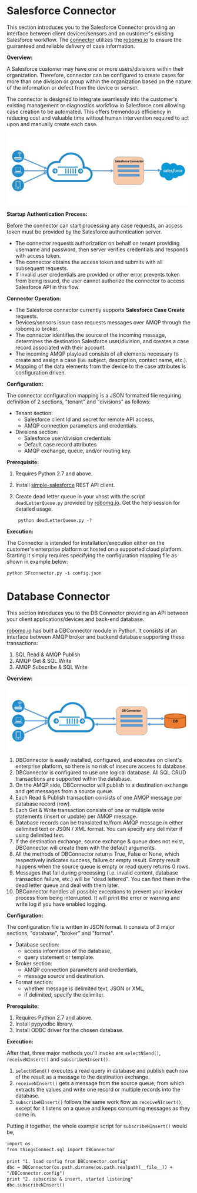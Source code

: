 # Salesforce Connector

This section introduces you to the Salesforce Connector providing an interface between client devices/sensors and an customer's existing Salesforce workflow.  The [connector](http://www.robomq.io/#thingsconnect) utilizes the [robomq.io](http://www.robomq.io) to ensure the guaranteed and reliable delivery of case information.

**Overview:**

A Salesforce customer may have one or more users/divisions within their organization.  Therefore, connector can be configured to create cases for more than one division or group within the organization based on the nature of the information or defect from the device or sensor.

The connector is designed to integrate seamlessly into the customer's existing management or diagnostics workflow in Salesforce.com allowing case creation to be automated.  This offers tremendous efficiency in reducing cost and valuable time without human intervention required to act upon and manually create each case.

![Diagram of Salesforce Connector](./images/SalesforceConnector.png)

**Startup Authentication Process:**

Before the connector can start processing any case requests, an access token must be provided by the Salesforce authentication server.

- The connector requests authorization on behalf on tenant providing username and password, then server verifies credentials and responds with access token.
- The connector obtains the access token and submits with all subsequent requests.
- If invalid user credentials are provided or other error prevents token from being issued, the user cannot authorize the connector to access Salesforce API in this flow.

**Connector Operation:**

- The Salesforce connector currently supports **Salesforce Case Create** requests.
- Devices/sensors issue case requests messages over AMQP through the robomq.io broker.
- The connector identifies the source of the incoming message, determines the destination Salesforce user/division, and creates a case record associated with their account.
- The incoming AMQP playload consists of all elements necessary to create and assign a case (i.e. subject, description, contact name, etc.).
- Mapping of the data elements from the device to the case attributes is configuration driven.

**Configuration:**

The connector configuration mapping is a JSON formatted file requiring definition of 2 sections, "tenant" and "divisions" as follows:

- Tenant section:
	- Salesforce client Id and secret for remote API access,
	- AMQP connection parameters and credentials.
- Divisions section:
	-  Salesforce user/division credentials
	-  Default case record attributes
	-  AMQP exchange, queue, and/or routing key.

**Prerequisite:**

1.  Requires Python 2.7 and above.
2.  Install [simple-salesforce](https://pypi.python.org/pypi/simple-salesforce) REST API client.
2. Create dead letter queue in your vhost with the script `deadLetterQueue.py` provided by [robomq.io](http://www.robomq.io). Get the help session for detailed usage.  

		python deadLetterQueue.py -?

**Execution:**

The Connector is intended for installation/execution either on the customer's enterprise platform or hosted on a supported cloud platform.
Starting it simply requires specifying the configuration mapping file as shown in example below:

	python SFconnector.py -i config.json

# Database Connector
 
This section introduces you to the DB Connector providing an API between your client applications/devices and back-end database. 

[robomq.io](http://www.robomq.io) has built a DBConnector module in Python. It consists of an interface between AMQP broker and backend database supporting these transactions:

1. SQL Read & AMQP Publish
2. AMQP Get & SQL Write
3. AMQP Subscribe & SQL Write

**Overview:**

![Diagram of DB Connector](./images/DBConnector.png)

1. DBConnector is easily installed, configured, and executes on client's enterprise platform, so there is no risk of insecure access to database. 
2. DBConnector is configured to use one logical database. All SQL CRUD transactions are supported within the database.  
3. On the AMQP side, DBConnector will publish to a destination exchange and get messages from a source queue.   
4. Each Read & Publish transaction consists of one AMQP message per database record (row).  
5. Each Get & Write transaction consists of one or multiple write statements (insert or update) per AMQP message.  
6. Database records can be translated to/from AMQP message in either delimited text or JSON / XML format. You can specify any delimiter if using delimited text.  
7. If the destination exchange, source exchange & queue does not exist, DBConnector will create them with the default arguments.  
8. All the methods of DBConnector returns True, False or None, which respectively indicates success, failure or empty result. Empty result happens when the source queue is empty or read query returns 0 rows.  
9. Messages that fail during processing (i.e. invalid content, database transaction failure, etc.) will be "dead lettered". You can find them in the dead letter queue and deal with them later.  
10. DBConnector handles all possible exceptions to prevent your invoker process from being interrupted. It will print the error or warning and write log if you have enabled logging.   

**Configuration:**

The configuration file is written in JSON format. It consists of 3 major sections, "database", "broker" and "format".

- Database section:
	- access information of the database,
	- query statement or template.
- Broker section:
	-  AMQP connection parameters and credentials,  
	-  message source and destination.  
- Format section:
	-  whether message is delimited text, JSON or XML,
	-  if delimited, specify the delimiter. 

**Prerequisite:**

1. Requires Python 2.7 and above.  
2. Install pypyodbc library.  
3. Install ODBC driver for the chosen database.

**Execution:**

After that, three major methods you'll invoke are `selectNSend()`, `receiveNInsert()` and `subscribeNInsert()`.  

1. `selectNSend()` executes a read query in database and publish each row of the result as a message to the destination exchange.  
2. `receiveNInsert()` gets a message from the source queue, from which extracts the values and write one record or multiple records into the database.  
3. `subscribeNInsert()` follows the same work flow as `receiveNInsert()`, except for it listens on a queue and keeps consuming messages as they come in.   

Putting it together, the whole example script for `subscribeNInsert()` would be,    

	import os
	from thingsConnect.sql import DBConnector
	
	print "1. load config from DBConnector.config"
	dbc = DBConnector(os.path.dirname(os.path.realpath(__file__)) + "/DBConnector.config")
	print "2. subscribe & insert, started listening"
	dbc.subscribeNInsert()